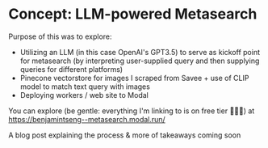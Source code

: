 # Concept: LLM-powered Metasearch
Purpose of this was to explore:
* Utilizing an LLM (in this case OpenAI's GPT3.5) to serve as kickoff point for metasearch (by interpreting user-supplied query and then supplying queries for different platforms)
* Pinecone vectorstore for images I scraped from Savee + use of CLIP model to match text query with images
* Deploying workers / web site to Modal

You can explore (be gentle: everything I'm linking to is on free tier 🙏🏻😇) at https://benjamintseng--metasearch.modal.run/

A blog post explaining the process & more of takeaways coming soon
